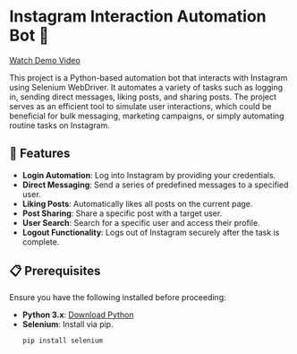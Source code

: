 # Instagram Interaction Automation Bot 🤖  
[Watch Demo Video](https://drive.google.com/file/d/13Y6HU_UeOoAX8DLFPYrqUt7GvHBwCArH/view?usp=drive_link)

This project is a Python-based automation bot that interacts with Instagram using Selenium WebDriver. It automates a variety of tasks such as logging in, sending direct messages, liking posts, and sharing posts. The project serves as an efficient tool to simulate user interactions, which could be beneficial for bulk messaging, marketing campaigns, or simply automating routine tasks on Instagram.

## 🚀 Features
- **Login Automation**: Log into Instagram by providing your credentials.
- **Direct Messaging**: Send a series of predefined messages to a specified user.
- **Liking Posts**: Automatically likes all posts on the current page.
- **Post Sharing**: Share a specific post with a target user.
- **User Search**: Search for a specific user and access their profile.
- **Logout Functionality**: Logs out of Instagram securely after the task is complete.

## 📋 Prerequisites

Ensure you have the following installed before proceeding:

- **Python 3.x**: [Download Python](https://www.python.org/downloads/)
- **Selenium**: Install via pip.
  ```bash
  pip install selenium
